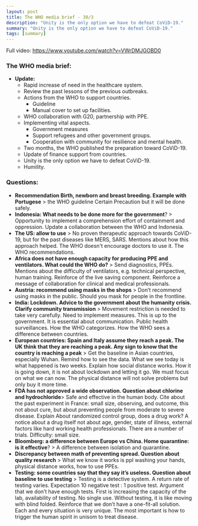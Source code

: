 ```yaml
---
layout: post
title: The WHO media brief - 30/3
description: "Unity is the only option we have to defeat CoViD-19."
summary: "Unity is the only option we have to defeat CoViD-19."
tags: [summary]
---
```


Full video: https://www.youtube.com/watch?v=VWrDMJGOBD0

### The WHO media brief:
*  **Update:**
    *   Rapid increase of need in the healthcare system.
    *   Review the past lessons of the previous outbreaks.
    *   Actions from the WHO to support countries.
        *   Guideline
        *   Manual cover to set up facilities.
    *   WHO collaboration with G20, partnership with PPE.
    *   Implementing vital aspects.
        *   Government measures
        *   Support refugees and other government groups.
        *   Cooperation with community for resilience and mental health.
    *   Two months, the WHO published the preparation toward CoViD-19.
    *   Update of finance support from countries.
    *   Unity is the only option we have to defeat CoViD-19.
    *   Humility.

### Questions:
*   **Recommendation Birth, newborn and breast breeding. Example with Portugese** > the WHO guideline Certain Precaution but it will be done safely.
*   **Indonesia: What needs to be done more for the government**? > Opportunity to implement a comprehension effort of containment and oppression. Update a collaboration between the WHO and Indonesia.
*   **The US: allow to use** > No proven therapeutic approach towards CoViD-19, but for the past diseases like MERS, SARS. Mentions about how this approach helped. The WHO doesn't encourage doctors to use it.  The WHO recommendations.
*   **Africa does not have enough capacity for producing PPE and ventilators. What could the WHO do?** > Send diagnostics, PPEs. Mentions about the difficulty of ventilators, e.g. technical perspective, human training. Reinforce of the live saving component. Reinforce a message of collaboration for clinical and medical professionals.
*   **Austria: recommend using masks in the shops** > Don’t recommend using masks in the public. Should you mask for people in the frontline.
*   **India: Lockdown. Advice to the government about the humanity crisis. Clarify community transmission** > Movement restriction is needed to take very carefully. Need to implement measures. This is up to the government. It is essential about communication. Public health surveillances. How the WHO categorizes. How the WHO sees a difference between countries.
*  **European countries: Spain and Italy assume they reach a peak. The UK think that they are reaching a peak. Any sign to know that the country is reaching a peak** > Get the baseline in Asian countries, especially Wuhan. Remind how to see the data. What we see today is what happened is two weeks. Explain how social distance works. How it is going down, it is not about lockdown and letting it go. We must focus on what we can now. The physical distance will not solve problems but only buy it more time.
*  **FDA has not approved a wide observation. Question about chlorine and hydrochloride**> Safe and effective in the human body. Cite about the past experiment in France: small size, observing, and outcome, this not about cure, but about preventing people from moderate to severe disease. Explain About randomized control group, does a drug work? A notice about a drug itself not about age, gender, state of illness, external factors like hard working health professionals. There are a number of trials. Difficulty: small size.
*   **Bloomberg: a difference between Europe vs China. Home quarantine: is it effective**? > A difference between isolation and quarantine.
*   **Discrepancy between math of preventing spread. Question about quality research** > What we know it works is ppl washing your hands, physical distance works, how to use PPEs.
*   **Testing: some countries say that they say it’s useless. Question about baseline to use testing** > Testing is a detective system. A return rate of testing varies. Expectation 10 negative test : 1 positive test. Argument that we don’t have enough tests. First is increasing the capacity of the lab, availability of testing. No single use. Without testing, it is like moving with blind folded. Reinforce that we don’t have a one-fit-all solution. Each and every situation is very unique. The most important is how to trigger the human spirit in unisom to treat disease.

<!-- Docs to Markdown version 1.0β20 -->
